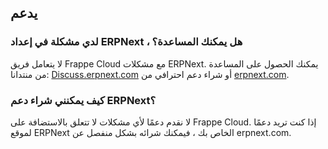 ## يدعم

### لدي مشكلة في إعداد ERPNext ، هل يمكنك المساعدة؟

لا يتعامل فريق Frappe Cloud مع مشكلات ERPNext. يمكنك الحصول على المساعدة من منتدانا: [Discuss.erpnext.com](https://discuss.erpnext.com/) أو شراء دعم احترافي من [erpnext.com](https://hisabcloud.com/).

### كيف يمكنني شراء دعم ERPNext؟

لا نقدم دعمًا لأي مشكلات لا تتعلق بالاستضافة على Frappe Cloud. إذا كنت تريد دعمًا لموقع ERPNext الخاص بك ، فيمكنك شرائه بشكل منفصل عن erpnext.com.
